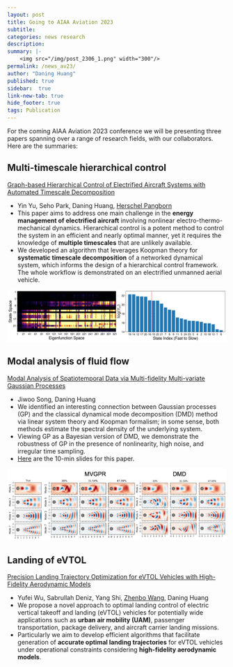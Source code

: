 ```yaml
---
layout: post
title: Going to AIAA Aviation 2023
subtitle:
categories: news research
description:
summary: |-
    <img src="/img/post_2306_1.png" width="300"/>
permalink: /news_av23/
author: "Daning Huang"
published: true
sidebar:  true
link-new-tab: true
hide_footer: true
tags: Publication
---
```


For the coming AIAA Aviation 2023 conference we will be presenting three papers spanning over a range of research fields, with our collaborators. Here are the summaries:

## Multi-timescale hierarchical control
[Graph-based Hierarchical Control of Electrified Aircraft Systems with Automated Timescale Decomposition](https://arc.aiaa.org/doi/abs/10.2514/6.2023-4509)
+ Yin Yu, Seho Park, Daning Huang, [Herschel Pangborn](http://www.paclab.info/)
+ This paper aims to address one main challenge in the **energy management of electrified aircraft** involving nonlinear electro-thermo-mechanical dynamics.  Hierarchical control is a potent method to control the system in an efficient and nearly optimal manner, yet it requires the knowledge of **multiple timescales** that are unlikely available.
+ We developed an algorithm that leverages Koopman theory for **systematic timescale decomposition** of a networked dynamical system, which informs the design of a hierarchical control framework.  The whole workflow is demonstrated on an electrified unmanned aerial vehicle.

<img src="/img/post_2306_1.png" width="600"/>

## Modal analysis of fluid flow
[Modal Analysis of Spatiotemporal Data via Multi-fidelity Multi-variate Gaussian Processes](https://arc.aiaa.org/doi/abs/10.2514/6.2023-4350)
+ Jiwoo Song, Daning Huang
+ We identified an interesting connection between Gaussian processes (GP) and the classical dynamical mode decomposition (DMD) method via linear system theory and Koopman formalism; in some sense, both methods estimate the spectral density of the underlying system.
+ Viewing GP as a Bayesian version of DMD, we demonstrate the robustness of GP in the presence of nonlinearity, high noise, and irregular time sampling.
+ [Here](https://drive.google.com/file/d/1l32RVnxwMGxEUCsSvFT3bYTdicB4nSYu/view?usp=sharing) are the 10-min slides for this paper.

<img src="/img/post_2306_2.png" width="800"/>

## Landing of eVTOL
[Precision Landing Trajectory Optimization for eVTOL Vehicles with High-Fidelity Aerodynamic Models](https://arc.aiaa.org/doi/abs/10.2514/6.2023-3409)
+ Yufei Wu, Sabrullah Deniz, Yang Shi, [Zhenbo Wang](http://volweb.utk.edu/~zwang124/resume.html), Daning Huang
+ We propose a novel approach to optimal landing control of electric vertical takeoff and landing (eVTOL) vehicles for potentially wide applications such as **urban air mobility (UAM)**, passenger transportation, package delivery, and aircraft carrier landing missions.
+ Particularly we aim to develop efficient algorithms that facilitate generation of **accurate optimal landing trajectories** for eVTOL vehicles under operational constraints considering **high-fidelity aerodynamic models**.
